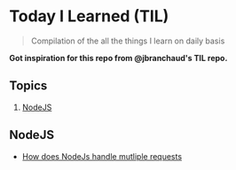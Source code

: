 
# Today I Learned (TIL)
> Compilation of the all the things I learn on daily basis

**Got inspiration for this repo from @jbranchaud's TIL repo.**

## Topics

1. [NodeJS](#NodeJs)


## NodeJS
- [How does NodeJs handle mutliple requests](NodeJS/1-how-does-NodeJS-handle-multiple-requests)
